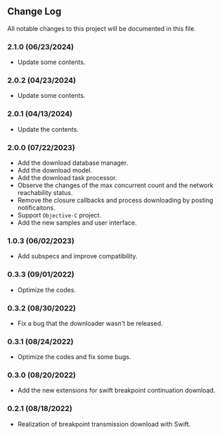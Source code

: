 ## Change Log

All notable changes to this project will be documented in this file.

### 2.1.0 (06/23/2024)

- Update some contents.

### 2.0.2 (04/23/2024)

- Update some contents.

### 2.0.1 (04/13/2024)

- Update the contents.

### 2.0.0 (07/22/2023)

- Add the download database manager.
- Add the download model.
- Add the download task processor.
- Observe the changes of the max concurrent count and the network reachability status.
- Remove the closure callbacks and process downloading by posting notificaitons.
- Support `Objective-C` project.
- Add the new samples and user interface.

### 1.0.3 (06/02/2023)

- Add subspecs and improve compatibility.

### 0.3.3 (09/01/2022)

- Optimize the codes.

### 0.3.2 (08/30/2022)

- Fix a bug that the downloader wasn't be released.

### 0.3.1 (08/24/2022)

- Optimize the codes and fix some bugs.

### 0.3.0 (08/20/2022)

- Add the new extensions for swift breakpoint continuation download.

### 0.2.1 (08/18/2022)

- Realization of breakpoint transmission download with Swift.
